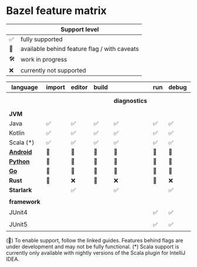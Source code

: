 # Bazel feature matrix

|     | Support level                                |
|-----|----------------------------------------------|
| ✅   | fully supported                              |
| 🚩  | available behind feature flag / with caveats |
| 🛠️ | work in progress                             |
| ❌   | currently not supported                      |

| **language**                     | **import** | **editor** | **build** |                 | **run** | **debug** | **test**       |                |             |             |
|----------------------------------|:-----------|------------|-----------|-----------------|---------|----------|----------------|----------------|-------------|-------------|
|                                  |            |            |           | **diagnostics** |         |          | **run target** | **run gutter** | **reports** | **filters** |
| **JVM**                          |            |            |           |                 |         |          |                |                |             |             |
| Java                             | ✅          | ✅          | ✅         | ✅               | ✅       | ✅        | ✅              |                |             |             |
| Kotlin                           | ✅          | ✅          | ✅         | ✅               | ✅       | ✅        | ✅              |                |             |             |
| Scala (*)                        | ✅          | ✅          | ✅         | ✅               | ✅       | ✅        | ✅              |                |             |             |
| **[Android](guides/android.md)** | 🚩         | 🚩         | 🚩        | 🚩              | 🚩      | 🚩       |                |                |             |             |
| **[Python](guides/python.md)**   | 🚩         | 🚩         | 🚩        | 🚩              | 🚩      | 🚩       |                |                |             |             |
| **[Go](guides/go.md)**           | 🚩         | 🚩         | 🚩        | 🚩              | 🚩      | 🚩       |                |                |             |             |
| **Rust**                         | 🚩         | ❌          | 🚩        | ❌               | 🚩      | ❌        |                |                |             |             |
| **Starlark**                     |            | ✅          |           | ✅               |         | ✅       |                |                |             |             |
|                                  |            |            |           |                 |         |          |                |                |             |             |
| **framework**                    |            |            |           |                 |         |          |                |                |             |             |
| JUnit4                           |            |            |           |                 | ✅       | ✅        | ✅              | ✅              | ✅           | 🛠️         |
| JUnit5                           |            |            |           |                 | ✅       | ✅        | ✅              | ❌              | ✅           | 🛠️         |

(🚩) To enable support, follow the linked guides. Features behind flags are under development and may not be fully functional. 
(*) Scala support is currently only available with nightly versions of the Scala plugin for IntelliJ IDEA.